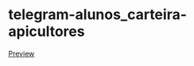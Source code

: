 # telegram-alunos_carteira-apicultores

[Preview](https://ministracao-aulas.github.io/telegram-alunos_carteira-apicultores)
